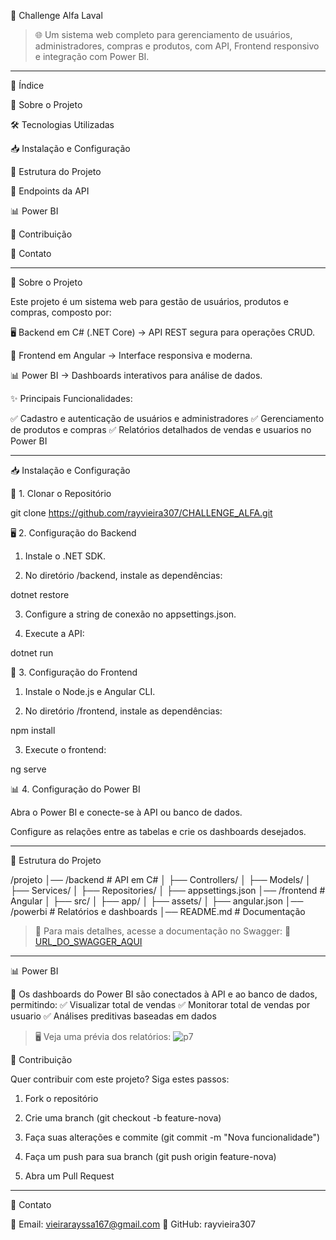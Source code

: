 🚀 Challenge Alfa Laval

> 🌐 Um sistema web completo para gerenciamento de usuários, administradores, compras e produtos, com API, Frontend responsivo e integração com Power BI.


---

📌 Índice

📝 Sobre o Projeto

🛠 Tecnologias Utilizadas

📥 Instalação e Configuração

📂 Estrutura do Projeto

🔗 Endpoints da API

📊 Power BI

🤝 Contribuição

📩 Contato

---

📝 Sobre o Projeto

Este projeto é um sistema web para gestão de usuários, produtos e compras, composto por:

🖥 Backend em C# (.NET Core) → API REST segura para operações CRUD.

🎨 Frontend em Angular → Interface responsiva e moderna.

📊 Power BI → Dashboards interativos para análise de dados.


✨ Principais Funcionalidades:

✅ Cadastro e autenticação de usuários e administradores
✅ Gerenciamento de produtos e compras
✅ Relatórios detalhados de vendas e usuarios no Power BI


---

📥 Instalação e Configuração

🔧 1. Clonar o Repositório

git clone https://github.com/rayvieira307/CHALLENGE_ALFA.git

🖥 2. Configuração do Backend

1. Instale o .NET SDK.


2. No diretório /backend, instale as dependências:

dotnet restore


3. Configure a string de conexão no appsettings.json.


4. Execute a API:

dotnet run



🎨 3. Configuração do Frontend

1. Instale o Node.js e Angular CLI.


2. No diretório /frontend, instale as dependências:

npm install


3. Execute o frontend:

ng serve



📊 4. Configuração do Power BI

Abra o Power BI e conecte-se à API ou banco de dados.

Configure as relações entre as tabelas e crie os dashboards desejados.

---

📂 Estrutura do Projeto

/projeto
│── /backend  # API em C#
│    ├── Controllers/
│    ├── Models/
│    ├── Services/
│    ├── Repositories/
│    ├── appsettings.json
│── /frontend  # Angular
│    ├── src/
│    ├── app/
│    ├── assets/
│    ├── angular.json
│── /powerbi  # Relatórios e dashboards
│── README.md  # Documentação



> 📌 Para mais detalhes, acesse a documentação no Swagger:
🔗 [URL_DO_SWAGGER_AQUI](http://localhost:5286/index.html)

---

📊 Power BI

📌 Os dashboards do Power BI são conectados à API e ao banco de dados, permitindo:
✅ Visualizar total de vendas
✅ Monitorar total de vendas por usuario
✅ Análises preditivas baseadas em dados

> 🖥 Veja uma prévia dos relatórios:
![p7](https://github.com/user-attachments/assets/030f59ce-fab2-4e25-a4b7-93e9497cf1d0)



🤝 Contribuição

Quer contribuir com este projeto? Siga estes passos:

1. Fork o repositório


2. Crie uma branch (git checkout -b feature-nova)


3. Faça suas alterações e commite (git commit -m "Nova funcionalidade")


4. Faça um push para sua branch (git push origin feature-nova)


5. Abra um Pull Request

---

📩 Contato

📧 Email: vieirarayssa167@gmail.com
🐙 GitHub: rayvieira307
